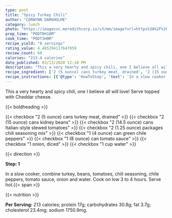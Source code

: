 ```yaml
---
type: post
title: "Spicy Turkey Chili"
author: "CORWYNN DARKHOLME"
category: lunch
photo: "https://imagesvc.meredithcorp.io/v3/mm/image?url=https%3A%2F%2Fimages.media-allrecipes.com%2Fuserphotos%2F793628.jpg"
prep_time: "P0DT0H10M"
cook_time: "P0DT3H0M"
recipe_yield: "8 servings"
rating_value: 4.485294117647059
review_count: 68
calories: "213.4 calories"
date_published: 03/13/2020 12:10 PM
description: "This a very hearty and spicy chili, one I believe all will love!  Serve topped with Cheddar cheese."
recipe_ingredient: ['2 (5 ounce) cans turkey meat, drained', '2 (15 ounce) cans kidney beans', '2 (14.5 ounce) cans Italian-style stewed tomatoes', '2 (1.25 ounce) packages chili seasoning mix', '1 (4 ounce) can green chile peppers', '1 (8 ounce) can tomato sauce', '1 onion, diced', '1 cup water']
recipe_instructions: [{'@type': 'HowToStep', 'text': 'In a slow cooker, combine turkey, beans, tomatoes, chili seasoning, chile peppers, tomato sauce, onion and water.  Cook on low 3 to 4 hours.  Serve hot.\n'}]
---
```


This a very hearty and spicy chili, one I believe all will love!  Serve topped with Cheddar cheese. 

{{< boldheading >}}

{{< checkbox "2 (5 ounce) cans turkey meat, drained" >}}
{{< checkbox "2 (15 ounce) cans kidney beans" >}}
{{< checkbox "2 (14.5 ounce) cans Italian-style stewed tomatoes" >}}
{{< checkbox "2 (1.25 ounce) packages chili seasoning mix" >}}
{{< checkbox "1 (4 ounce) can green chile peppers" >}}
{{< checkbox "1 (8 ounce) can tomato sauce" >}}
{{< checkbox "1  onion, diced" >}}
{{< checkbox "1 cup water" >}}


{{< direction >}}

**Step: 1**

In a slow cooker, combine turkey, beans, tomatoes, chili seasoning, chile peppers, tomato sauce, onion and water.  Cook on low 3 to 4 hours.  Serve hot.{{< span >}}

{{< nutrition >}}

**Per Serving:** 213 calories; protein 17g; carbohydrates 30.8g; fat 3.7g; cholesterol 23.4mg; sodium 1750.9mg.